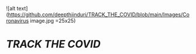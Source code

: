 ![alt text](https://github.com/deepthiinduri/TRACK_THE_COVID/blob/main/Images/Coronavirus image.jpg =25x25) 
# _TRACK THE COVID_

